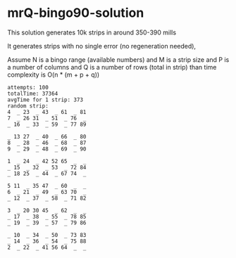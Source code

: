 # mrQ-bingo90-solution

This solution generates 10k strips in around 350-390 mills 

It generates strips with no single error (no regeneration needed), 

Assume N is a bingo range (available numbers) and M is a strip size and P is a number of columns and Q is a number of rows (total in strip) than time complexity is O(n * (m + p + q))

```
attempts: 100
totalTime: 37364
avgTime for 1 strip: 373
random strip:
4  _ 23  _ 43  _ 61  _ 81
7  _ 26 31  _ 51  _ 76  _
_ 16  _ 33  _ 59  _ 77 89

_ 13 27  _ 40  _ 66  _ 80
8  _ 28  _ 46  _ 68  _ 87
9  _ 29  _ 48  _ 69  _ 90

1  _ 24  _ 42 52 65  _  _
_ 15  _ 32  _ 53  _ 72 84
_ 18 25  _ 44  _ 67 74  _

5 11  _ 35 47  _ 60  _  _
6  _ 21  _ 49  _ 63 70  _
_ 12  _ 37  _ 58  _ 71 82

3  _ 20 30 45  _ 62  _  _
_ 17  _ 38  _ 55  _ 78 85
_ 19  _ 39  _ 57  _ 79 86

_ 10  _ 34  _ 50  _ 73 83
_ 14  _ 36  _ 54  _ 75 88
2  _ 22  _ 41 56 64  _  _
```